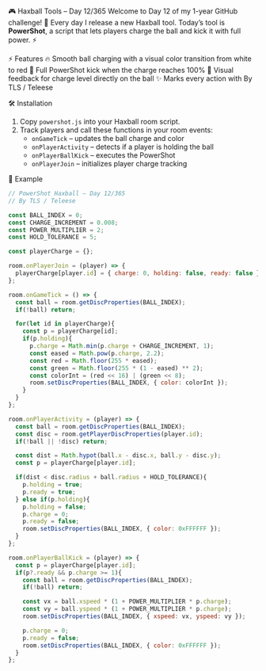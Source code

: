 🎮 Haxball Tools – Day 12/365
Welcome to Day 12 of my 1-year GitHub challenge! 🚀
Every day I release a new Haxball tool. Today’s tool is **PowerShot**, a script that lets players charge the ball and kick it with full power. ⚡

⚡ Features
🔥 Smooth ball charging with a visual color transition from white to red
💪 Full PowerShot kick when the charge reaches 100%
🎨 Visual feedback for charge level directly on the ball
✨ Marks every action with By TLS / Teleese

🛠 Installation
1. Copy `powershot.js` into your Haxball room script.
2. Track players and call these functions in your room events:
   - `onGameTick` – updates the ball charge and color
   - `onPlayerActivity` – detects if a player is holding the ball
   - `onPlayerBallKick` – executes the PowerShot
   - `onPlayerJoin` – initializes player charge tracking

📌 Example
```javascript
// PowerShot Haxball – Day 12/365
// By TLS / Teleese

const BALL_INDEX = 0;
const CHARGE_INCREMENT = 0.008;
const POWER_MULTIPLIER = 2;
const HOLD_TOLERANCE = 5;

const playerCharge = {};

room.onPlayerJoin = (player) => {
  playerCharge[player.id] = { charge: 0, holding: false, ready: false };
};

room.onGameTick = () => {
  const ball = room.getDiscProperties(BALL_INDEX);
  if(!ball) return;

  for(let id in playerCharge){
    const p = playerCharge[id];
    if(p.holding){ 
      p.charge = Math.min(p.charge + CHARGE_INCREMENT, 1);
      const eased = Math.pow(p.charge, 2.2);
      const red = Math.floor(255 * eased);
      const green = Math.floor(255 * (1 - eased) ** 2);
      const colorInt = (red << 16) | (green << 8);
      room.setDiscProperties(BALL_INDEX, { color: colorInt });
    }
  }
};

room.onPlayerActivity = (player) => {
  const ball = room.getDiscProperties(BALL_INDEX);
  const disc = room.getPlayerDiscProperties(player.id);
  if(!ball || !disc) return;

  const dist = Math.hypot(ball.x - disc.x, ball.y - disc.y);
  const p = playerCharge[player.id];

  if(dist < disc.radius + ball.radius + HOLD_TOLERANCE){
    p.holding = true;
    p.ready = true;
  } else if(p.holding){
    p.holding = false;
    p.charge = 0;
    p.ready = false;
    room.setDiscProperties(BALL_INDEX, { color: 0xFFFFFF });
  }
};

room.onPlayerBallKick = (player) => {
  const p = playerCharge[player.id];
  if(p?.ready && p.charge >= 1){
    const ball = room.getDiscProperties(BALL_INDEX);
    if(!ball) return;

    const vx = ball.xspeed * (1 + POWER_MULTIPLIER * p.charge);
    const vy = ball.yspeed * (1 + POWER_MULTIPLIER * p.charge);
    room.setDiscProperties(BALL_INDEX, { xspeed: vx, yspeed: vy });

    p.charge = 0;
    p.ready = false;
    room.setDiscProperties(BALL_INDEX, { color: 0xFFFFFF });
  }
};
